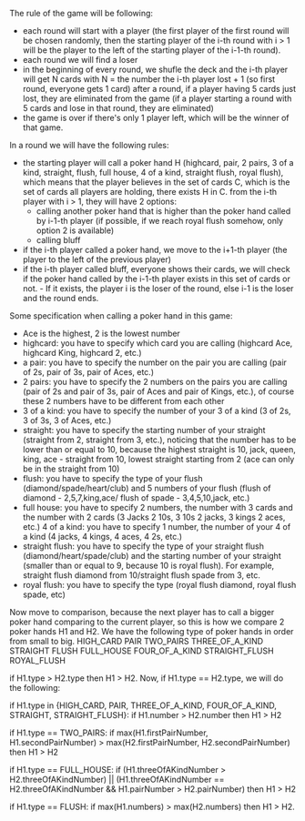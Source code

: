 The rule of the game will be following:
- each round will start with a player (the first player of the first round will be chosen randomly, then the starting player of the i-th round with i > 1 will be the player to the left of the starting player of the i-1-th round).
- each round we will find a loser
- in the beginning of every round, we shufle the deck and the i-th player will get N cards with N = the number the i-th player lost + 1 (so first round, everyone gets 1 card) after a round, if a player having 5 cards just lost, they are eliminated from the game (if a player starting a round with 5 cards and lose in that round, they are eliminated)
- the game is over if there's only 1 player left, which will be the winner of that game.

In a round we will have the following rules:
- the starting player will call a poker hand H (highcard, pair, 2 pairs, 3 of a kind, straight, flush, full house, 4 of a kind, straight flush, royal flush), which means that the player believes in the set of cards C, which is the set of cards all players are holding, there exists H in C.
from the i-th player with i > 1, they will have 2 options:
    + calling another poker hand that is higher than the poker hand called by i-1-th player (if possible, if we reach royal flush somehow, only option 2 is available)
    + calling bluff
- if the i-th player called a poker hand, we move to the i+1-th player (the player to the left of the previous player)
- if the i-th player called bluff, everyone shows their cards, we will check if the poker hand called by the i-1-th player exists in this set of cards or not. - If it exists, the player i is the loser of the round, else i-1 is the loser and the round ends.


Some specification when calling a poker hand in this game:
- Ace is the highest, 2 is the lowest number
- highcard: you have to specify which card you are calling (highcard Ace, highcard King, highcard 2, etc.)
- a pair: you have to specify the number on the pair you are calling (pair of 2s, pair of 3s, pair of Aces, etc.)
- 2 pairs: you have to specify the 2 numbers on the pairs you are calling (pair of 2s and pair of 3s, pair of Aces and pair of Kings, etc.), of course these 2 numbers have to be different from each other
- 3 of a kind: you have to specify the number of your 3 of a kind (3 of 2s, 3 of 3s, 3 of Aces, etc.)
- straight: you have to specify the starting number of your straight (straight from 2, straight from 3, etc.), noticing that the number has to be lower than or equal to 10, because the highest straight is 10, jack, queen, king, ace - straight from 10, lowest straight starting from 2 (ace can only be in the straight from 10)
- flush: you have to specify the type of your flush (diamond/spade/heart/club) and 5 numbers of your flush (flush of diamond - 2,5,7,king,ace/ flush of spade - 3,4,5,10,jack, etc.)
- full house: you have to specify 2 numbers, the number with 3 cards and the number with 2 cards (3 Jacks 2 10s, 3 10s 2 jacks, 3 kings 2 aces, etc.)
4 of a kind: you have to specify 1 number, the number of your 4 of a kind (4 jacks, 4 kings, 4 aces, 4 2s, etc.)
- straight flush: you have to specify the type of your straight flush (diamond/heart/spade/club) and the starting number of your straight (smaller than or equal to 9, because 10 is royal flush). For example, straight flush diamond from 10/straight flush spade from 3, etc.
- royal flush: you have to specify the type (royal flush diamond, royal flush spade, etc)


Now move to comparison, because the next player has to call a bigger poker hand comparing to the current player, so this is how we compare 2 poker hands H1 and H2. We have the following type of poker hands in order from small to big.
HIGH_CARD
PAIR
TWO_PAIRS
THREE_OF_A_KIND
STRAIGHT
FLUSH
FULL_HOUSE
FOUR_OF_A_KIND
STRAIGHT_FLUSH
ROYAL_FLUSH

if H1.type > H2.type then H1 > H2. Now, if H1.type == H2.type, we will do the following:

if H1.type in {HIGH_CARD, PAIR, THREE_OF_A_KIND, FOUR_OF_A_KIND, STRAIGHT, STRAIGHT_FLUSH}: if H1.number > H2.number then H1 > H2

if H1.type == TWO_PAIRS: if max(H1.firstPairNumber, H1.secondPairNumber) > max(H2.firstPairNumber, H2.secondPairNumber) then H1 > H2

if H1.type == FULL_HOUSE: if (H1.threeOfAKindNumber > H2.threeOfAKindNumber) || (H1.threeOfAKindNumber == H2.threeOfAKindNumber && H1.pairNumber > H2.pairNumber) then H1 > H2

if H1.type == FLUSH: if max(H1.numbers) > max(H2.numbers) then H1 > H2.